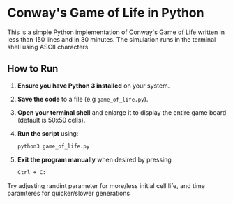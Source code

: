# Conway's Game of Life in Python

This is a simple Python implementation of Conway's Game of Life written in less than 150 lines and in 30 minutes. The simulation runs in the terminal shell using ASCII characters.

## How to Run

1. **Ensure you have Python 3 installed** on your system.

2. **Save the code** to a file (e.g  `game_of_life.py`).

3. **Open your terminal shell** and enlarge it to display the entire game board (default is 50x50 cells).

4. **Run the script** using:
   ```bash
   python3 game_of_life.py

5.  **Exit the program manually** when desired by pressing 
    ```bash 
    Ctrl + C:

Try adjusting randint parameter for more/less initial cell life, and time paramteres for quicker/slower generations